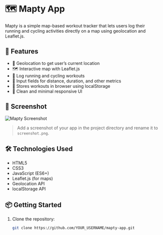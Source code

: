 # 🗺️ Mapty App

Mapty is a simple map-based workout tracker that lets users log their running and cycling activities directly on a map using geolocation and Leaflet.js.

## 🚀 Features

- 📍 Geolocation to get user’s current location
- 🗺️ Interactive map with Leaflet.js
- 🏃 Log running and cycling workouts
- 🧮 Input fields for distance, duration, and other metrics
- 🧠 Stores workouts in browser using localStorage
- 🎨 Clean and minimal responsive UI

## 📸 Screenshot

![Mapty Screenshot](screenshot.png)

> Add a screenshot of your app in the project directory and rename it to `screenshot.png`.

## 🛠️ Technologies Used

- HTML5
- CSS3
- JavaScript (ES6+)
- Leaflet.js (for maps)
- Geolocation API
- localStorage API

## 📦 Getting Started

1. Clone the repository:
   ```bash
   git clone https://github.com/YOUR_USERNAME/mapty-app.git
